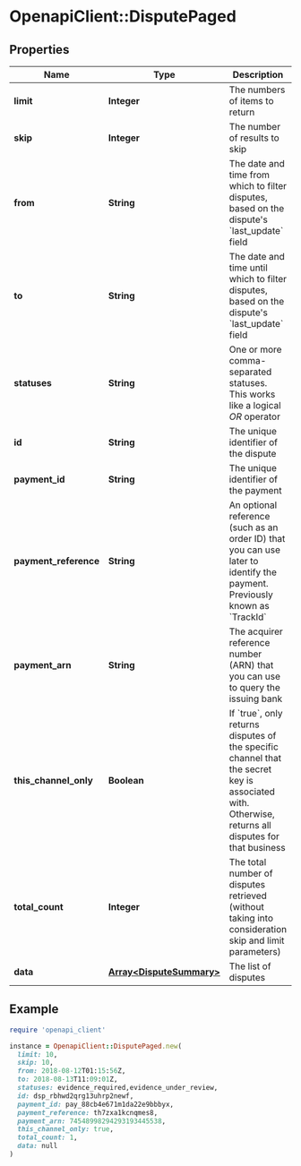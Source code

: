# OpenapiClient::DisputePaged

## Properties

| Name | Type | Description | Notes |
| ---- | ---- | ----------- | ----- |
| **limit** | **Integer** | The numbers of items to return | [optional] |
| **skip** | **Integer** | The number of results to skip | [optional] |
| **from** | **String** | The date and time from which to filter disputes, based on the dispute&#39;s &#x60;last_update&#x60; field | [optional] |
| **to** | **String** | The date and time until which to filter disputes, based on the dispute&#39;s &#x60;last_update&#x60; field | [optional] |
| **statuses** | **String** | One or more comma-separated statuses. This works like a logical *OR* operator | [optional] |
| **id** | **String** | The unique identifier of the dispute | [optional] |
| **payment_id** | **String** | The unique identifier of the payment | [optional] |
| **payment_reference** | **String** | An optional reference (such as an order ID) that you can use later to identify the payment. Previously known as &#x60;TrackId&#x60; | [optional] |
| **payment_arn** | **String** | The acquirer reference number (ARN) that you can use to query the issuing bank | [optional] |
| **this_channel_only** | **Boolean** | If &#x60;true&#x60;, only returns disputes of the specific channel that the secret key is associated with. Otherwise, returns all disputes for that business | [optional] |
| **total_count** | **Integer** | The total number of disputes retrieved (without taking into consideration skip and limit parameters) | [optional] |
| **data** | [**Array&lt;DisputeSummary&gt;**](DisputeSummary.md) | The list of disputes | [optional] |

## Example

```ruby
require 'openapi_client'

instance = OpenapiClient::DisputePaged.new(
  limit: 10,
  skip: 10,
  from: 2018-08-12T01:15:56Z,
  to: 2018-08-13T11:09:01Z,
  statuses: evidence_required,evidence_under_review,
  id: dsp_rbhwd2qrg13uhrp2newf,
  payment_id: pay_88cb4e671m1da22e9bbbyx,
  payment_reference: th7zxa1kcnqmes8,
  payment_arn: 74548998294293193445538,
  this_channel_only: true,
  total_count: 1,
  data: null
)
```

